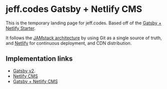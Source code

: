 # jeff.codes Gatsby + Netlify CMS

This is the temporary landing page for jeff.codes. Based off of the [Gatsby + Netlify Starter](https://www.gatsbyjs.com/starters/netlify-templates/gatsby-starter-netlify-cms).

It follows the [JAMstack architecture](https://jamstack.org) by using Git as a single source of truth, and [Netlify](https://www.netlify.com) for continuous deployment, and CDN distribution.

## Implementation links

- [Gatsby v2](https://www.gatsbyjs.org/blog/2018-09-17-gatsby-v2/).
- [Netlify CMS](https://www.netlifycms.org)
- [Gatsby + Netlify CMS](https://www.gatsbyjs.com/starters/netlify-templates/gatsby-starter-netlify-cms)
 
